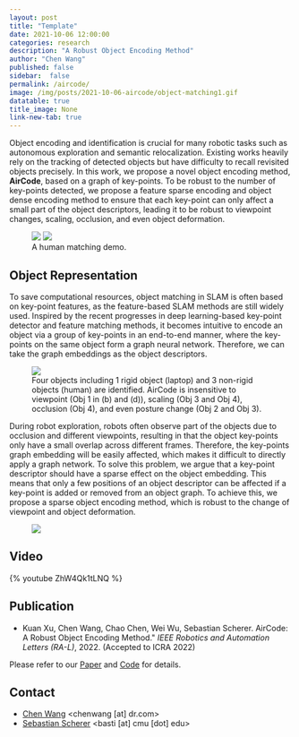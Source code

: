 ```yaml
---
layout: post
title: "Template"
date: 2021-10-06 12:00:00
categories: research
description: "A Robust Object Encoding Method"
author: "Chen Wang"
published: false
sidebar:  false
permalink: /aircode/
image: /img/posts/2021-10-06-aircode/object-matching1.gif
datatable: true
title_image: None
link-new-tab: true
---
```


Object encoding and identification is crucial for many robotic tasks such as autonomous exploration and semantic relocalization. Existing works heavily rely on the tracking of detected objects but have difficulty to recall revisited objects precisely. In this work, we propose a novel object encoding method, **AirCode**, based on a graph of key-points. To be robust to the number of key-points detected, we propose a feature sparse encoding and object dense encoding method to ensure that each key-point can only affect a small part of the object descriptors, leading it to be robust to viewpoint changes, scaling, occlusion, and even object deformation.

<figure>
    <img src="/img/posts/2021-10-06-aircode/object-matching1.gif" />
    <img src="/img/posts/2021-10-06-aircode/object-matching2.gif" />
    <figcaption>
        A human matching demo.
    </figcaption>
</figure>

## Object Representation

To save computational resources, object matching in SLAM is often based on key-point features, as the feature-based SLAM methods are still widely used. Inspired by the recent progresses in deep learning-based key-point detector and feature matching methods, it becomes intuitive to encode an object via a group of key-points in an end-to-end manner, where the key-points on the same object form a graph neural network. Therefore, we can take the graph embeddings as the object descriptors.

<figure>
    <img src="/img/posts/2021-10-06-aircode/demo.jpg" />
    <figcaption>
        Four objects including 1 rigid object (laptop) and 3 non-rigid objects (human) are identified. AirCode is insensitive to viewpoint (Obj 1 in (b) and (d)), scaling (Obj 3 and Obj 4), occlusion (Obj 4), and even posture change (Obj 2 and Obj 3).
    </figcaption>
</figure>

During robot exploration, robots often observe part of the objects due to occlusion and different viewpoints, resulting in that the object key-points only have a small overlap across different frames. Therefore, the key-points graph embedding will be easily affected, which makes it difficult to directly apply a graph network. To solve this problem, we argue that a key-point descriptor should have a sparse effect on the object embedding. This means that only a few positions of an object descriptor can be affected if a key-point is added or removed from an object graph. To achieve this, we propose a sparse object encoding method, which is robust to the change of viewpoint and object deformation.

<figure>
    <img src="/img/posts/2021-10-06-aircode/kitti-relocalization.gif" />
</figure>

## Video

{% youtube ZhW4Qk1tLNQ %}

## Publication

 - Kuan Xu, Chen Wang, Chao Chen, Wei Wu, Sebastian Scherer. AirCode: A Robust Object Encoding Method." *IEEE Robotics and Automation Letters (RA-L)*, 2022. (Accepted to ICRA 2022)

Please refer to our [Paper](https://arxiv.org/pdf/2105.00327) and [Code](https://github.com/wang-chen/AirCode) for details.


## Contact

 - [Chen Wang](https://chenwang.site) <chenwang [at] dr.com>
 - [Sebastian Scherer](http://theairlab.org/team/sebastian/) <basti [at] cmu [dot] edu>
